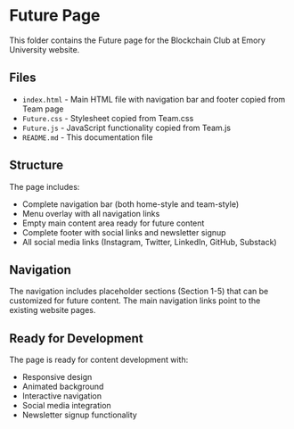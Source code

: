 # Future Page

This folder contains the Future page for the Blockchain Club at Emory University website.

## Files

- `index.html` - Main HTML file with navigation bar and footer copied from Team page
- `Future.css` - Stylesheet copied from Team.css
- `Future.js` - JavaScript functionality copied from Team.js
- `README.md` - This documentation file

## Structure

The page includes:
- Complete navigation bar (both home-style and team-style)
- Menu overlay with all navigation links
- Empty main content area ready for future content
- Complete footer with social links and newsletter signup
- All social media links (Instagram, Twitter, LinkedIn, GitHub, Substack)

## Navigation

The navigation includes placeholder sections (Section 1-5) that can be customized for future content. The main navigation links point to the existing website pages.

## Ready for Development

The page is ready for content development with:
- Responsive design
- Animated background
- Interactive navigation
- Social media integration
- Newsletter signup functionality
